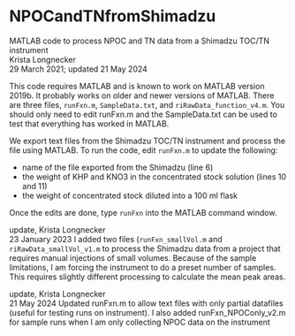 # NPOCandTNfromShimadzu
MATLAB code to process NPOC and TN data from a Shimadzu TOC/TN instrument\
Krista Longnecker\
29 March 2021; updated 21 May 2024 

This code requires MATLAB and is known to work on MATLAB version 2019b. It probably works on older and newer versions of MATLAB. There are three files, `runFxn.m`, `SampleData.txt`, and `riRawData_function_v4.m`. You should only need to edit runFxn.m and the SampleData.txt can be used to test that everything has worked in MATLAB.

We export text files from the Shimadzu TOC/TN instrument and process the file using MATLAB. To run the code, edit `runFxn.m` to update the following:
* name of the file exported from the Shimadzu (line 6)
* the weight of KHP and KNO3 in the concentrated stock solution (lines 10 and 11)
* the weight of concentrated stock diluted into a 100 ml flask

Once the edits are done, type `runFxn` into the MATLAB command window.

update, Krista Longnecker\
23 January 2023
I added two files (`runFxn_smallVol.m` and `riRawData_smallVol_v1.m` to process the Shimadzu data from a project that requires manual injections of small volumes. Because of the sample limitations, I am forcing the instrument to do a preset number of samples. This requires slightly different processing to calculate the mean peak areas.

update, Krista Longnecker\
21 May 2024
Updated runFxn.m to allow text files with only partial datafiles (useful for testing runs on instrument). I also added runFxn_NPOConly_v2.m for sample runs when I am only collecting NPOC data on the instrument 
